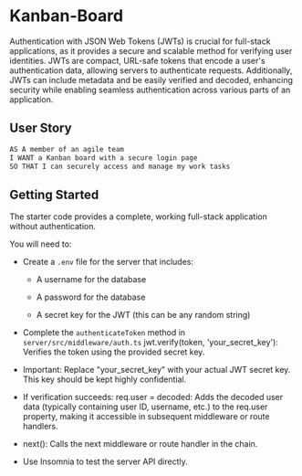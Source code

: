 # Kanban-Board

Authentication with JSON Web Tokens (JWTs) is crucial for full-stack applications, as it provides a secure and scalable method for verifying user identities. JWTs are compact, URL-safe tokens that encode a user's authentication data, allowing servers to authenticate requests. Additionally, JWTs can include metadata and be easily verified and decoded, enhancing security while enabling seamless authentication across various parts of an application.

## User Story

```md
AS A member of an agile team
I WANT a Kanban board with a secure login page
SO THAT I can securely access and manage my work tasks
```

## Getting Started

The starter code provides a complete, working full-stack application without authentication.

You will need to:

* Create a `.env` file for the server that includes:

  * A username for the database

  * A password for the database

  * A secret key for the JWT (this can be any random string)

* Complete the `authenticateToken` method in `server/src/middleware/auth.ts` 
jwt.verify(token, 'your_secret_key'): 
Verifies the token using the provided secret key.

* Important: Replace "your_secret_key" with your actual JWT secret key. This key should be kept highly confidential.

* If verification succeeds:
req.user = decoded: Adds the decoded user data (typically containing user ID, username, etc.) to the req.user property, making it accessible in subsequent middleware or route handlers.

* next(): Calls the next middleware or route handler in the chain.

* Use Insomnia to test the server API directly. 

